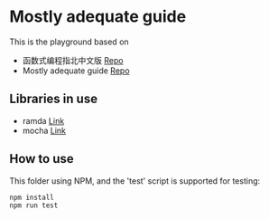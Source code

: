 # Mostly adequate guide

This is the playground based on

- 函数式编程指北中文版 [Repo](https://github.com/llh911001/mostly-adequate-guide-chinese)
- Mostly adequate guide [Repo](https://github.com/MostlyAdequate/mostly-adequate-guide)

## Libraries in use

- ramda [Link](https://ramdajs.com/)
- mocha [Link](https://mochajs.org)

## How to use

This folder using NPM, and the 'test' script is supported for testing:

```cmd
npm install
npm run test
```
